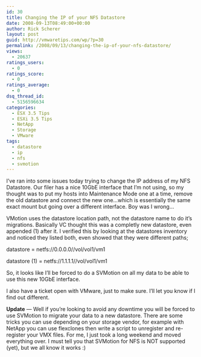 ```yaml
---
id: 30
title: Changing the IP of your NFS Datastore
date: 2008-09-13T08:49:00+00:00
author: Rick Scherer
layout: post
guid: http://vmwaretips.com/wp/?p=30
permalink: /2008/09/13/changing-the-ip-of-your-nfs-datastore/
views:
  - 20637
ratings_users:
  - 0
ratings_score:
  - 0
ratings_average:
  - 0
dsq_thread_id:
  - 5156596634
categories:
  - ESX 3.5 Tips
  - ESXi 3.5 Tips
  - NetApp
  - Storage
  - VMware
tags:
  - datastore
  - ip
  - nfs
  - svmotion
---
```

I&#8217;ve ran into some issues today trying to change the IP address of my NFS Datastore. Our filer has a nice 10GbE interface that I&#8217;m not using, so my thought was to put my hosts into Maintenance Mode one at a time, remove the old datastore and connect the new one&#8230;which is essentially the same exact mount but going over a different interface. Boy was I wrong&#8230;

<!--more-->

VMotion uses the datastore location path, not the datastore name to do it&#8217;s migrations. Basically VC thought this was a completly new datastore, even appended (1) after it. I verified this by looking at the datastores inventory and noticed they listed both, even showed that they were different paths;

datastore = netfs://0.0.0.0//vol/vol1/vm1
  
datastore (1) = netfs://1.1.1.1//vol/vol1/vm1

So, it looks like I&#8217;ll be forced to do a SVMotion on all my data to be able to use this new 10GbE interface.

I also have a ticket open with VMware, just to make sure. I&#8217;ll let you know if I find out different.

**Update** &#8212; Well if you&#8217;re looking to avoid any downtime you will be forced to use SVMotion to migrate your data to a new datastore. There are some tricks you can use depending on your storage vendor, for example with NetApp you can use flexclones then write a script to unregister and re-register your VMX files. For me, I just took a long weekend and moved everything over. I must tell you that SVMotion for NFS is NOT supported (yet), but we all know it works :)